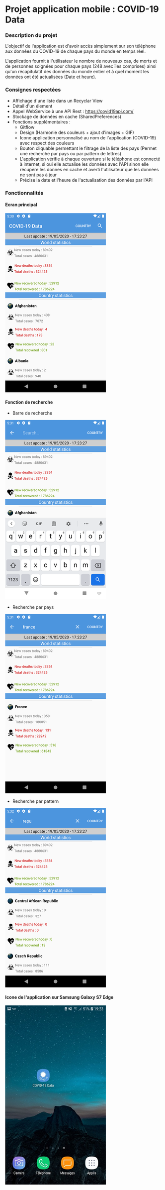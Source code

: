 # Projet application mobile : COVID-19 Data

### Description du projet

L'objectif de l'application est d'avoir accès simplement sur son téléphone aux données du COVID-19 de chaque pays du monde en temps réel.

L'application fournit à l'utilisateur le nombre de nouveaux cas, de morts et de personnes soignées pour chaque pays (248 avec îles comprises) ainsi qu'un récapitulatif des données du monde entier et à quel moment les données ont été actualisées (Date et heure).

### Consignes respectées 

* Affichage d'une liste dans un Recyclar View
* Détail d'un élement 
* Appel WebService à une API Rest : https://covid19api.com/
* Stockage de données en cache (SharedPreferences)
* Fonctions supplémentaires : 
  - Gitflow
  - Design (Harmonie des couleurs + ajout d'images + GIF)
  - Icone application personnalisé au nom de l'application (COVID-19) avec respect des couleurs 
  - Bouton cliquable permettant le filtrage de la liste des pays (Permet une recherche par pays ou par pattern de lettres)
  - L'application vérifie à chaque ouverture si le téléphone est connecté à internet, si oui elle actualise les données avec l'API sinon elle récupère les donnes en cache et averti l'utilisateur que les données ne sont pas à jour
  - Précise la date et l'heure de l'actualisation des données par l'API
  
### Fonctionnalités
  
  #### Ecran principal
  
  ![Ecran principal](https://github.com/Pragma-dev/Project_ESIEA/blob/master/images_readme/EcranPrincipal.png)

  #### Fonction de recherche
  
  - Barre de recherche
  
  ![Barre de recherche](https://github.com/Pragma-dev/Project_ESIEA/blob/master/images_readme/BarreRecherche.png)
 
  - Recherche par pays
  
  ![Recherche pays](https://github.com/Pragma-dev/Project_ESIEA/blob/master/images_readme/RecherchePays.png)
  
  - Recherche par pattern
  
  ![Recherche pattern](https://github.com/Pragma-dev/Project_ESIEA/blob/master/images_readme/RecherchePattern.png)
 
  #### Icone de l'application sur Samsung Galaxy S7 Edge
  
  ![Icone application](https://github.com/Pragma-dev/Project_ESIEA/blob/master/images_readme/IconeApplication.jpg)

